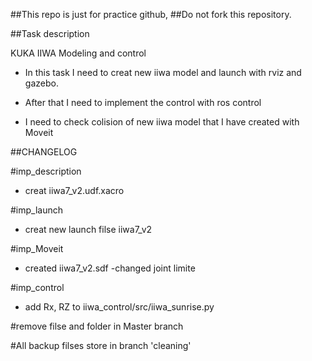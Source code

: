 ##This repo is just for practice github, ##Do not fork this repository.


##Task description

KUKA IIWA Modeling  and control 

- In this task I need to creat new iiwa model and launch with rviz and gazebo.

- After that I need to implement the control with ros control
 
- I need to check colision of new iiwa model that I have created with Moveit 


##CHANGELOG

#imp_description
 
- creat iiwa7_v2.udf.xacro

#imp_launch

- creat new launch filse iiwa7_v2

#imp_Moveit

- created iiwa7_v2.sdf
-changed joint limite

#imp_control

- add Rx, RZ to iiwa_control/src/iiwa_sunrise.py 

#remove filse and folder in Master branch 

#All backup filses store in branch 'cleaning'








